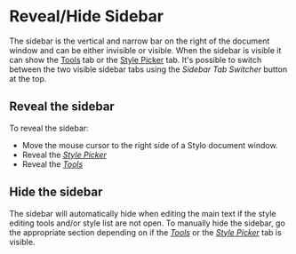 
# Reveal/Hide Sidebar

The sidebar is the vertical and narrow bar on the right of the document window and can be either invisible or visible. When the sidebar is visible it can show the [Tools](#tools) tab or the [Style Picker](#showHideStylePicker) tab. It's possible to switch between the two visible sidebar tabs using the _Sidebar Tab Switcher_ button at the top.
  
## Reveal the sidebar
 
To reveal the sidebar:

- Move the mouse cursor to the right side of a Stylo document window.
- Reveal the [_Style Picker_](#showHideStylePicker)
- Reveal the [_Tools_](#showHideTools)

## Hide the sidebar

The sidebar will automatically hide when editing the main text if the style editing tools and/or style list are not open. To manually hide the sidebar, go the appropriate section depending on if the [_Tools_](#showHideTools) or the [_Style Picker_](#showHideStylePicker) tab is visible. 
